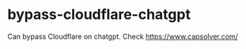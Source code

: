 # bypass-cloudflare-chatgpt
Can bypass Cloudflare on chatgpt. Check https://www.capsolver.com/ 
                